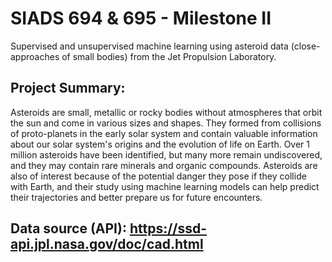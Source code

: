 # SIADS 694 & 695 - Milestone II

Supervised and unsupervised machine learning using asteroid data (close-approaches of small bodies) from the Jet Propulsion Laboratory.

## Project Summary:
Asteroids are small, metallic or rocky bodies without atmospheres that orbit the sun and come in various sizes and shapes. They formed from collisions of proto-planets in the early solar system and contain valuable information about our solar system's origins and the evolution of life on Earth. Over 1 million asteroids have been identified, but many more remain undiscovered, and they may contain rare minerals and organic compounds. Asteroids are also of interest because of the potential danger they pose if they collide with Earth, and their study using machine learning models can help predict their trajectories and better prepare us for future encounters.

## Data source (API): https://ssd-api.jpl.nasa.gov/doc/cad.html
